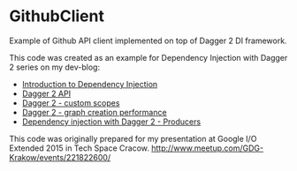 # GithubClient
Example of Github API client implemented on top of Dagger 2 DI framework. 

This code was created as an example for Dependency Injection with Dagger 2 series on my dev-blog:

- [Introduction to Dependency Injection](http://frogermcs.github.io/dependency-injection-with-dagger-2-introdution-to-di/)
- [Dagger 2 API](http://frogermcs.github.io/dependency-injection-with-dagger-2-the-api/)
- [Dagger 2 - custom scopes](http://frogermcs.github.io/dependency-injection-with-dagger-2-custom-scopes/)
- [Dagger 2 - graph creation performance](http://frogermcs.github.io/dagger-graph-creation-performance/)
- [Dependency injection with Dagger 2 - Producers](http://frogermcs.github.io/dependency-injection-with-dagger-2-producers/)
 
This code was originally prepared for my presentation at Google I/O Extended 2015 in Tech Space Cracow. http://www.meetup.com/GDG-Krakow/events/221822600/

